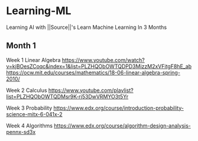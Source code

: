 # Learning-ML
Learning AI with ||Source||'s Learn Machine Learning In 3 Months

## Month 1
Week 1 Linear Algebra
https://www.youtube.com/watch?v=kjBOesZCoqc&index=1&list=PLZHQObOWTQDPD3MizzM2xVFitgF8hE_ab https://ocw.mit.edu/courses/mathematics/18-06-linear-algebra-spring-2010/

Week 2 Calculus
https://www.youtube.com/playlist?list=PLZHQObOWTQDMsr9K-rj53DwVRMYO3t5Yr

Week 3 Probability
https://www.edx.org/course/introduction-probability-science-mitx-6-041x-2

Week 4 Algorithms
https://www.edx.org/course/algorithm-design-analysis-pennx-sd3x

